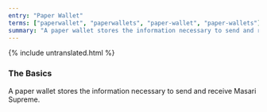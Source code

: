```yaml
---
entry: "Paper Wallet"
terms: ["paperwallet", "paperwallets", "paper-wallet", "paper-wallets"]
summary: "A paper wallet stores the information necessary to send and receive Masari Supreme"
---
```


{% include untranslated.html %}
### The Basics

A paper wallet stores the information necessary to send and receive Masari Supreme.
